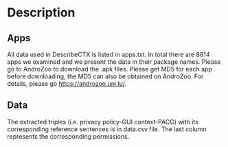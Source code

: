 # Description
## Apps
All data used in DescribeCTX is listed in apps.txt. In total there are 8814 apps we examined and we present the data in their package names. Please go to AndroZoo to download the .apk files. Please get MD5 for each app before downloading, the MD5 can also be obtained on AndroZoo. For details, please go https://androzoo.uni.lu/.
## Data
The extracted triples (i.e. privacy policy-GUI context-PACG) with its corresponding reference sentences is in data.csv file. The last column represents the corresponding permissions.

